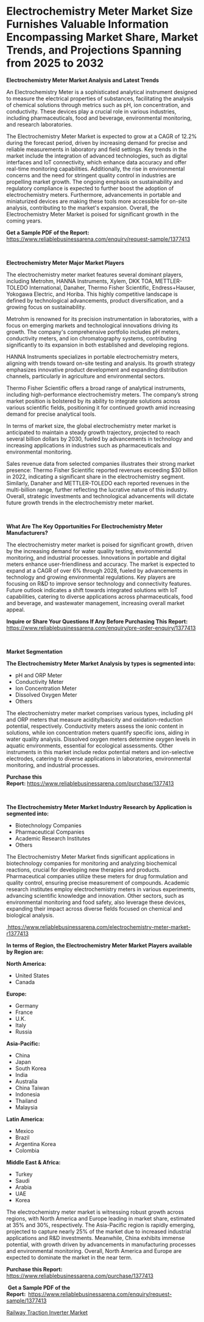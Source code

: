 <p><h1>Electrochemistry Meter Market Size Furnishes Valuable Information Encompassing Market Share, Market Trends, and Projections Spanning from 2025 to 2032</h1></p><p><strong>Electrochemistry Meter Market Analysis and Latest Trends</strong></p>
<p><p>An Electrochemistry Meter is a sophisticated analytical instrument designed to measure the electrical properties of substances, facilitating the analysis of chemical solutions through metrics such as pH, ion concentration, and conductivity. These devices play a crucial role in various industries, including pharmaceuticals, food and beverage, environmental monitoring, and research laboratories.</p><p>The Electrochemistry Meter Market is expected to grow at a CAGR of 12.2% during the forecast period, driven by increasing demand for precise and reliable measurements in laboratory and field settings. Key trends in the market include the integration of advanced technologies, such as digital interfaces and IoT connectivity, which enhance data accuracy and offer real-time monitoring capabilities. Additionally, the rise in environmental concerns and the need for stringent quality control in industries are propelling market growth. The ongoing emphasis on sustainability and regulatory compliance is expected to further boost the adoption of electrochemistry meters. Furthermore, advancements in portable and miniaturized devices are making these tools more accessible for on-site analysis, contributing to the market's expansion. Overall, the Electrochemistry Meter Market is poised for significant growth in the coming years.</p></p>
<p><strong>Get a Sample PDF of the Report:&nbsp;</strong> <a href="https://www.reliablebusinessarena.com/enquiry/request-sample/1377413?utm_campaign=2933&utm_medium=2&utm_source=Github&utm_content=ia&utm_term=28032025&utm_id=electrochemistry-meter">https://www.reliablebusinessarena.com/enquiry/request-sample/1377413</a></p>
<p>&nbsp;</p>
<p><strong>Electrochemistry Meter Major Market Players</strong></p>
<p><p>The electrochemistry meter market features several dominant players, including Metrohm, HANNA Instruments, Xylem, DKK TOA, METTLER-TOLEDO International, Danaher, Thermo Fisher Scientific, Endress+Hauser, Yokogawa Electric, and Horiba. This highly competitive landscape is defined by technological advancements, product diversification, and a growing focus on sustainability.</p><p>Metrohm is renowned for its precision instrumentation in laboratories, with a focus on emerging markets and technological innovations driving its growth. The company's comprehensive portfolio includes pH meters, conductivity meters, and ion chromatography systems, contributing significantly to its expansion in both established and developing regions.</p><p>HANNA Instruments specializes in portable electrochemistry meters, aligning with trends toward on-site testing and analysis. Its growth strategy emphasizes innovative product development and expanding distribution channels, particularly in agriculture and environmental sectors.</p><p>Thermo Fisher Scientific offers a broad range of analytical instruments, including high-performance electrochemistry meters. The company’s strong market position is bolstered by its ability to integrate solutions across various scientific fields, positioning it for continued growth amid increasing demand for precise analytical tools.</p><p>In terms of market size, the global electrochemistry meter market is anticipated to maintain a steady growth trajectory, projected to reach several billion dollars by 2030, fueled by advancements in technology and increasing applications in industries such as pharmaceuticals and environmental monitoring.</p><p>Sales revenue data from selected companies illustrates their strong market presence: Thermo Fisher Scientific reported revenues exceeding $30 billion in 2022, indicating a significant share in the electrochemistry segment. Similarly, Danaher and METTLER-TOLEDO each reported revenues in the multi-billion range, further reflecting the lucrative nature of this industry. Overall, strategic investments and technological advancements will dictate future growth trends in the electrochemistry meter market.</p></p>
<p>&nbsp;</p>
<p><strong>What Are The Key Opportunities For Electrochemistry Meter Manufacturers?</strong></p>
<p><p>The electrochemistry meter market is poised for significant growth, driven by the increasing demand for water quality testing, environmental monitoring, and industrial processes. Innovations in portable and digital meters enhance user-friendliness and accuracy. The market is expected to expand at a CAGR of over 6% through 2028, fueled by advancements in technology and growing environmental regulations. Key players are focusing on R&D to improve sensor technology and connectivity features. Future outlook indicates a shift towards integrated solutions with IoT capabilities, catering to diverse applications across pharmaceuticals, food and beverage, and wastewater management, increasing overall market appeal.</p></p>
<p><strong>Inquire or Share Your Questions If Any Before Purchasing This Report:</strong> <a href="https://www.reliablebusinessarena.com/enquiry/pre-order-enquiry/1377413?utm_campaign=2933&utm_medium=2&utm_source=Github&utm_content=ia&utm_term=28032025&utm_id=electrochemistry-meter">https://www.reliablebusinessarena.com/enquiry/pre-order-enquiry/1377413</a></p>
<p>&nbsp;</p>
<p><strong>Market Segmentation</strong></p>
<p><strong>The Electrochemistry Meter Market Analysis by types is segmented into:</strong></p>
<p><ul><li>pH and ORP Meter</li><li>Conductivity Meter</li><li>Ion Concentration Meter</li><li>Dissolved Oxygen Meter</li><li>Others</li></ul></p>
<p><p>The electrochemistry meter market comprises various types, including pH and ORP meters that measure acidity/basicity and oxidation-reduction potential, respectively. Conductivity meters assess the ionic content in solutions, while ion concentration meters quantify specific ions, aiding in water quality analysis. Dissolved oxygen meters determine oxygen levels in aquatic environments, essential for ecological assessments. Other instruments in this market include redox potential meters and ion-selective electrodes, catering to diverse applications in laboratories, environmental monitoring, and industrial processes.</p></p>
<p><strong>Purchase this Report:&nbsp;</strong><a href="https://www.reliablebusinessarena.com/purchase/1377413?utm_campaign=2933&utm_medium=2&utm_source=Github&utm_content=ia&utm_term=28032025&utm_id=electrochemistry-meter">https://www.reliablebusinessarena.com/purchase/1377413</a></p>
<p>&nbsp;</p>
<p><strong>The Electrochemistry Meter Market Industry Research by Application is segmented into:</strong></p>
<p><ul><li>Biotechnology Companies</li><li>Pharmaceutical Companies</li><li>Academic Research Institutes</li><li>Others</li></ul></p>
<p><p>The Electrochemistry Meter Market finds significant applications in biotechnology companies for monitoring and analyzing biochemical reactions, crucial for developing new therapies and products. Pharmaceutical companies utilize these meters for drug formulation and quality control, ensuring precise measurement of compounds. Academic research institutes employ electrochemistry meters in various experiments, advancing scientific knowledge and innovation. Other sectors, such as environmental monitoring and food safety, also leverage these devices, expanding their impact across diverse fields focused on chemical and biological analysis.</p></p>
<p><a href="https://www.reliablebusinessarena.com/electrochemistry-meter-market-r1377413?utm_campaign=2933&utm_medium=2&utm_source=Github&utm_content=ia&utm_term=28032025&utm_id=electrochemistry-meter">&nbsp;https://www.reliablebusinessarena.com/electrochemistry-meter-market-r1377413</a></p>
<p><strong>In terms of Region, the Electrochemistry Meter Market Players available by Region are:</strong></p>
<p>
    <p> <strong> North America: </strong>
        <ul>
            <li>United States</li>
            <li>Canada</li>
        </ul>
        </p> 
    <p> <strong> Europe: </strong>
        <ul>
            <li>Germany</li>
            <li>France</li>
            <li>U.K.</li>
            <li>Italy</li>
            <li>Russia</li>
        </ul>
        </p> 
    <p> <strong> Asia-Pacific: </strong>
        <ul>
            <li>China</li>
            <li>Japan</li>
            <li>South Korea</li>
            <li>India</li>
            <li>Australia</li>
            <li>China Taiwan</li>
            <li>Indonesia</li>
            <li>Thailand</li>
            <li>Malaysia</li>
        </ul>
        </p> 
    <p> <strong> Latin America: </strong>
        <ul>
            <li>Mexico</li>
            <li>Brazil</li>
            <li>Argentina Korea</li>
            <li>Colombia</li>
        </ul>
        </p> 
    <p> <strong> Middle East & Africa: </strong>
        <ul>
            <li>Turkey</li>
            <li>Saudi</li>
            <li>Arabia</li>
            <li>UAE</li>
            <li>Korea</li>
        </ul>
    </p>
    </p>
<p><p>The electrochemistry meter market is witnessing robust growth across regions, with North America and Europe leading in market share, estimated at 35% and 30%, respectively. The Asia-Pacific region is rapidly emerging, projected to capture nearly 25% of the market due to increased industrial applications and R&D investments. Meanwhile, China exhibits immense potential, with growth driven by advancements in manufacturing processes and environmental monitoring. Overall, North America and Europe are expected to dominate the market in the near term.</p></p>
<p><strong>Purchase this Report: </strong><a href="https://www.reliablebusinessarena.com/purchase/1377413?utm_campaign=2933&utm_medium=2&utm_source=Github&utm_content=ia&utm_term=28032025&utm_id=electrochemistry-meter">https://www.reliablebusinessarena.com/purchase/1377413</a></p>
<p>&nbsp;<strong>Get a Sample PDF of the Report:&nbsp;&nbsp;</strong><a href="https://www.reliablebusinessarena.com/enquiry/request-sample/1377413?utm_campaign=2933&utm_medium=2&utm_source=Github&utm_content=ia&utm_term=28032025&utm_id=electrochemistry-meter">https://www.reliablebusinessarena.com/enquiry/request-sample/1377413</a></p>
<p><strong></strong></p>
<p><p><a href="https://github.com/leyesamilej/Market-Research-Report-List-1/blob/main/railway-traction-inverter-market.md?utm_campaign=2933&utm_medium=2&utm_source=Github&utm_content=ia&utm_term=28032025&utm_id=electrochemistry-meter">Railway Traction Inverter Market</a></p></p>